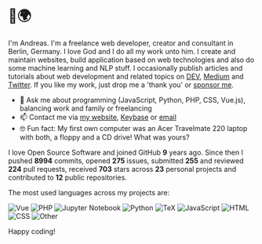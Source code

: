 # 👋🌍

I'm Andreas. I'm a freelance web developer, creator and consultant in Berlin, Germany. I love God and I do all my work unto him. I create and maintain websites, build application based on web technologies and also do some machine learning and NLP stuff. I occasionally publish articles and tutorials about web development and related topics on [DEV](https://dev.to/devmount), [Medium](https://medium.com/@devmount) and [Twitter](https://twitter.com/devmount). If you like my work, just drop me a 'thank you' or [sponsor me](https://github.com/sponsors/devmount).

- 💬 Ask me about programming (JavaScript, Python, PHP, CSS, Vue.js), balancing work and family or freelancing
- 📫 Contact me via [my website](https://devmount.de/en#contact), [Keybase](https://keybase.io/devmount) or [email](mailto:hello@devmount.de)
- 🤓 Fun fact: My first own computer was an Acer Travelmate 220 laptop with both, a floppy and a CD drive! What was yours?

I love Open Source Software and joined GitHub **9** years ago. Since then I pushed **8994** commits, opened **275** issues, submitted **255** and reviewed **224** pull requests, received **703** stars across **23** personal projects and contributed to **12** public repositories.

The most used languages across my projects are:

![Vue](https://img.shields.io/static/v1?style=flat-square&label=Vue&color=555&labelColor=%2341b883&message=34.2%25)
![PHP](https://img.shields.io/static/v1?style=flat-square&label=PHP&color=555&labelColor=%234F5D95&message=26.8%25)
![Jupyter Notebook](https://img.shields.io/static/v1?style=flat-square&label=Jupyter%20Notebook&color=555&labelColor=%23DA5B0B&message=13.1%25)
![Python](https://img.shields.io/static/v1?style=flat-square&label=Python&color=555&labelColor=%233572A5&message=10.1%25)
![TeX](https://img.shields.io/static/v1?style=flat-square&label=TeX&color=555&labelColor=%233D6117&message=4.3%25)
![JavaScript](https://img.shields.io/static/v1?style=flat-square&label=JavaScript&color=555&labelColor=%23f1e05a&message=3.4%25)
![HTML](https://img.shields.io/static/v1?style=flat-square&label=HTML&color=555&labelColor=%23e34c26&message=1.9%25)
![CSS](https://img.shields.io/static/v1?style=flat-square&label=CSS&color=555&labelColor=%23563d7c&message=1.8%25)
![Other](https://img.shields.io/static/v1?style=flat-square&label=Other&color=555&labelColor=%23ededed&message=4.1%25)

Happy coding!
